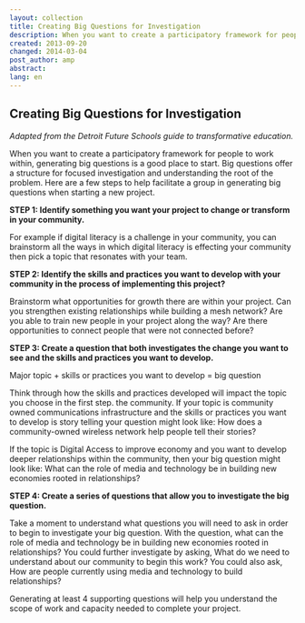 ```yaml
---
layout: collection
title: Creating Big Questions for Investigation
description: When you want to create a participatory framework for people to work within, generating big questions is a good place to start. Big questions offer a structure for focused investigation and understanding the root of the problem. Here are a few steps to help facilitate a group in generating big questions when starting a new project.
created: 2013-09-20
changed: 2014-03-04
post_author: amp
abstract: 
lang: en
---
```


<h2>Creating Big Questions for Investigation</h2>

<em>Adapted from the Detroit Future Schools guide to transformative education.</em>


When you want to create a participatory framework for people to work within, generating big questions is a good place to start. Big questions offer a structure for focused investigation and understanding the root of the problem. Here are a few steps to help facilitate a group in generating big questions when starting a new project.


<strong>STEP 1: Identify something you want your project to change or transform in your community. </strong>


For example if digital literacy is a challenge in your community, you can brainstorm all the ways in which digital literacy is effecting your community then pick a topic that resonates with your team.


<strong>STEP 2:  Identify the skills and practices you want to develop with your community in the process of implementing this project? </strong>


Brainstorm what opportunities for growth there are within your project.  Can you strengthen existing relationships while building a mesh network? Are you able to train new people in your project along the way? Are there opportunities to connect people that were not connected before? 

<strong>
STEP 3: Create a question that both investigates the change you want to see and the skills and practices you want to develop.
</strong>


Major topic + skills or practices you want to develop = big question


Think through how the skills and practices developed will impact the topic you choose in the first step. the community. If your topic is community owned communications infrastructure and the skills or practices you want to develop is story telling your question might look like: How does a community-owned wireless network help people tell their stories?  


If the topic is Digital Access to improve economy and you want to develop deeper relationships within the community, then your big question might look like: What can the role of media and technology be in building new economies rooted in relationships? 


<strong>STEP 4: Create a series of questions that allow you to investigate the big question.</strong>


Take a moment to understand what questions you will need to ask in order to begin to investigate your big question. With the question, what can the role of media and technology be in building new economies rooted in relationships? You could further investigate by asking, What do we need to understand about our community to begin this work? You could also ask,  How are people currently using media and technology to build relationships? 


Generating at least 4 supporting questions will help you understand the scope of work and capacity needed to complete your project.